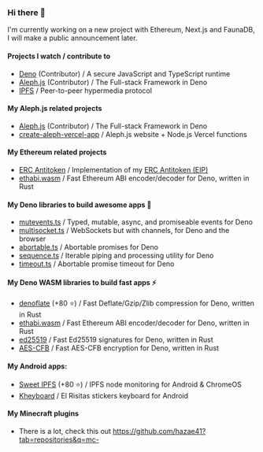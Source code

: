 ### Hi there 👋

I'm currently working on a new project with Ethereum, Next.js and FaunaDB, I will make a public announcement later.

#### Projects I watch / contribute to
- [Deno](https://github.com/denoland/deno) (Contributor) / A secure JavaScript and TypeScript runtime
- [Aleph.js](https://github.com/alephjs/aleph.js) (Contributor)  / The Full-stack Framework in Deno
- [IPFS](https://github.com/ipfs/ipfs) / Peer-to-peer hypermedia protocol

#### My Aleph.js related projects
- [Aleph.js](https://github.com/alephjs/aleph.js) (Contributor)  / The Full-stack Framework in Deno
- [create-aleph-vercel-app](https://github.com/hazae41/create-aleph-vercel-app) / Aleph.js website + Node.js Vercel functions

#### My Ethereum related projects
- [ERC Antitoken](https://github.com/hazae41/ERC-Antitoken) / Implementation of my [ERC Antitoken (EIP)](https://github.com/ethereum/EIPs/issues/3477)
- [ethabi.wasm](https://github.com/hazae41/ethabi.wasm) / Fast Ethereum ABI encoder/decoder for Deno, written in Rust

#### My Deno libraries to build awesome apps 🚀
- [mutevents.ts](https://github.com/hazae41/mutevents.ts) / Typed, mutable, async, and promiseable events for Deno
- [multisocket.ts](https://github.com/hazae41/multisocket.ts) / WebSockets but with channels, for Deno and the browser
- [abortable.ts](https://github.com/hazae41/abortable.ts) / Abortable promises for Deno
- [sequence.ts](https://github.com/hazae41/sequence.ts) / Iterable piping and processing utility for Deno
- [timeout.ts](https://github.com/hazae41/timeout.ts) / Abortable promise timeout for Deno

#### My Deno WASM libraries to build fast apps ⚡
- [denoflate](https://github.com/hazae41/denoflate) (+80 ⭐) / Fast Deflate/Gzip/Zlib compression for Deno, written in Rust
- [ethabi.wasm](https://github.com/hazae41/ethabi.wasm) / Fast Ethereum ABI encoder/decoder for Deno, written in Rust
- [ed25519](https://github.com/hazae41/deno-ed25519) / Fast Ed25519 signatures for Deno, written in Rust
- [AES-CFB](https://github.com/hazae41/deno-aes-cfb) / Fast AES-CFB encryption for Deno, written in Rust

#### My Android apps: 
- [Sweet IPFS](https://github.com/hazae41/sweet-ipfs) (+80 ⭐) / IPFS node monitoring for Android & ChromeOS
- [Kheyboard](https://github.com/hazae41/kheyboard) / El Risitas stickers keyboard for Android

#### My Minecraft plugins
- There is a lot, check this out https://github.com/hazae41?tab=repositories&q=mc-

<!--
**hazae41/hazae41** is a ✨ _special_ ✨ repository because its `README.md` (this file) appears on your GitHub profile.

Here are some ideas to get you started:

- 🔭 I’m currently working on ...
- 🌱 I’m currently learning ...
- 👯 I’m looking to collaborate on ...
- 🤔 I’m looking for help with ...
- 💬 Ask me about ...
- 📫 How to reach me: ...
- 😄 Pronouns: ...
- ⚡ Fun fact: ...
-->
